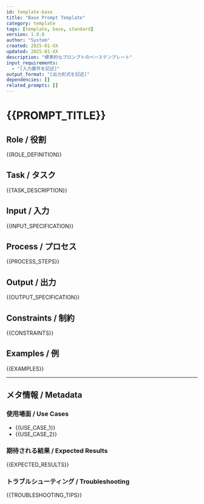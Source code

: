 ```yaml
---
id: template-base
title: "Base Prompt Template"
category: template
tags: [template, base, standard]
version: 1.0.0
author: "System"
created: 2025-01-XX
updated: 2025-01-XX
description: "標準的なプロンプトのベーステンプレート"
input_requirements:
  - "[入力要件を記述]"
output_format: "[出力形式を記述]"
dependencies: []
related_prompts: []
---
```


# {{PROMPT_TITLE}}

## Role / 役割
{{ROLE_DEFINITION}}

## Task / タスク
{{TASK_DESCRIPTION}}

## Input / 入力
{{INPUT_SPECIFICATION}}

## Process / プロセス
{{PROCESS_STEPS}}

## Output / 出力
{{OUTPUT_SPECIFICATION}}

## Constraints / 制約
{{CONSTRAINTS}}

## Examples / 例
{{EXAMPLES}}

---

## メタ情報 / Metadata

### 使用場面 / Use Cases
- {{USE_CASE_1}}
- {{USE_CASE_2}}

### 期待される結果 / Expected Results
{{EXPECTED_RESULTS}}

### トラブルシューティング / Troubleshooting
{{TROUBLESHOOTING_TIPS}}